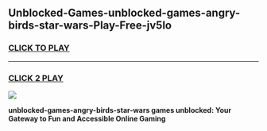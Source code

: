 
## Unblocked-Games-unblocked-games-angry-birds-star-wars-Play-Free-jv5lo
<h3>
<a href="https://premium76.site?title=unblocked-games-angry-birds-star-wars&ref=15A">CLICK TO PLAY</a></h3>
<hr>

<h3>
<a href="https://premium76.site?title=unblocked-games-angry-birds-star-wars&ref=15A">CLICK 2 PLAY</a>
  
</h3>

<a href="https://premium76.site?title=unblocked-games-angry-birds-star-wars&ref=15A"><img src="https://clearcache.store/games.png"></a>


**unblocked-games-angry-birds-star-wars games unblocked: Your Gateway to Fun and Accessible Online Gaming**
